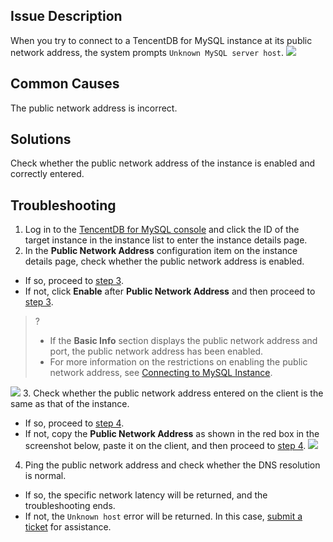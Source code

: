 ## Issue Description
When you try to connect to a TencentDB for MySQL instance at its public network address, the system prompts `Unknown MySQL server host`.
![](https://main.qcloudimg.com/raw/b75b23dd5f306336145dab1719eeb1c7.png)

## Common Causes
The public network address is incorrect.

## Solutions
Check whether the public network address of the instance is enabled and correctly entered.

## Troubleshooting
1. Log in to the [TencentDB for MySQL console](https://console.cloud.tencent.com/cdb) and click the ID of the target instance in the instance list to enter the instance details page.
2. In the **Public Network Address** configuration item on the instance details page, check whether the public network address is enabled.
 - If so, proceed to [step 3](#step3).
 - If not, click **Enable** after **Public Network Address** and then proceed to [step 3](#step3).
>?
>- If the **Basic Info** section displays the public network address and port, the public network address has been enabled.
>- For more information on the restrictions on enabling the public network address, see [Connecting to MySQL Instance](https://intl.cloud.tencent.com/document/product/236/37788).
>
![](https://qcloudimg.tencent-cloud.cn/raw/40c8d7d175e9209992609daa3357cbf5.png)
3. [](id:step3)Check whether the public network address entered on the client is the same as that of the instance.
 - If so, proceed to [step 4](#step4).
 - If not, copy the **Public Network Address** as shown in the red box in the screenshot below, paste it on the client, and then proceed to [step 4](#step4).
![](https://qcloudimg.tencent-cloud.cn/raw/b6ebdab6bc0be840f1c79f983e3db9d6.png)
4. [](id:step4)Ping the public network address and check whether the DNS resolution is normal.
 - If so, the specific network latency will be returned, and the troubleshooting ends.
 - If not, the `Unknown host` error will be returned. In this case, [submit a ticket](https://cloud.tencent.com/act/event/connect-service) for assistance.

